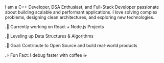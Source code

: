 I am a C++ Developer, DSA Enthusiast, and Full-Stack Developer passionate about building scalable and performant applications.
I love solving complex problems, designing clean architectures, and exploring new technologies.

.🔭 Currently working on React + Node.js Projects

.🌱 Leveling up Data Structures & Algorithms

.🎯 Goal: Contribute to Open Source and build real-world products

.⚡ Fun Fact: I debug faster with coffee ☕
